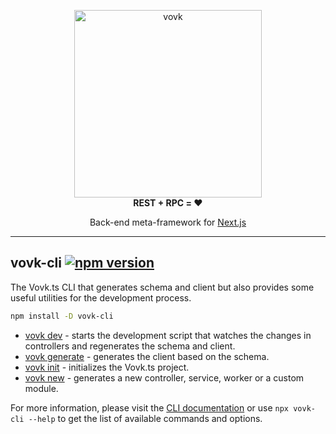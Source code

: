 <p align="center"> 
  <picture>
    <source width="300" media="(prefers-color-scheme: dark)" srcset="https://vovk.dev/vovk-logo-white.svg">
    <source width="300" media="(prefers-color-scheme: light)" srcset="https://vovk.dev/vovk-logo.svg">
    <img width="300" alt="vovk" src="https://vovk.dev/vovk-logo.svg">
  </picture><br>
  <strong>REST + RPC = ♥️</strong>
</p>

<p align="center">
  Back-end meta-framework for <a href="https://nextjs.org/docs/app">Next.js</a>
</p>

---

## vovk-cli [![npm version](https://badge.fury.io/js/vovk-cli.svg)](https://www.npmjs.com/package/vovk-cli)

The Vovk.ts CLI that generates schema and client but also provides some useful utilities for the development process.

```sh
npm install -D vovk-cli
```

- [vovk dev](https://vovk.dev/cli/vovk-dev) - starts the development script that watches the changes in controllers and regenerates the schema and client.
- [vovk generate](https://vovk.dev/cli/vovk-generate) - generates the client based on the schema.
- [vovk init](https://vovk.dev/cli/vovk-init) - initializes the Vovk.ts project.
- [vovk new](https://vovk.dev/cli/vovk-new) - generates a new controller, service, worker or a custom module.

For more information, please visit the [CLI documentation](https://vovk.dev/cli) or use `npx vovk-cli --help` to get the list of available commands and options.

